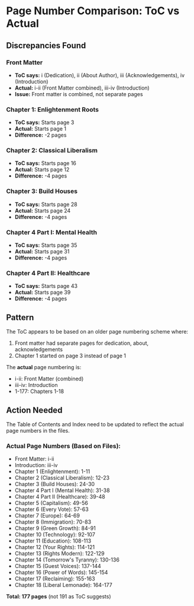 # Page Number Comparison: ToC vs Actual

## Discrepancies Found

### Front Matter
- **ToC says:** i (Dedication), ii (About Author), iii (Acknowledgements), iv (Introduction)
- **Actual:** i-ii (Front Matter combined), iii-iv (Introduction)
- **Issue:** Front matter is combined, not separate pages

### Chapter 1: Enlightenment Roots
- **ToC says:** Starts page 3
- **Actual:** Starts page 1
- **Difference:** -2 pages

### Chapter 2: Classical Liberalism
- **ToC says:** Starts page 16
- **Actual:** Starts page 12
- **Difference:** -4 pages

### Chapter 3: Build Houses
- **ToC says:** Starts page 28
- **Actual:** Starts page 24
- **Difference:** -4 pages

### Chapter 4 Part I: Mental Health
- **ToC says:** Starts page 35
- **Actual:** Starts page 31
- **Difference:** -4 pages

### Chapter 4 Part II: Healthcare
- **ToC says:** Starts page 43
- **Actual:** Starts page 39
- **Difference:** -4 pages

## Pattern

The ToC appears to be based on an older page numbering scheme where:
1. Front matter had separate pages for dedication, about, acknowledgements
2. Chapter 1 started on page 3 instead of page 1

The **actual** page numbering is:
- i-ii: Front Matter (combined)
- iii-iv: Introduction
- 1-177: Chapters 1-18

## Action Needed

The Table of Contents and Index need to be updated to reflect the actual page numbers in the files.

### Actual Page Numbers (Based on Files):
- Front Matter: i-ii
- Introduction: iii-iv
- Chapter 1 (Enlightenment): 1-11
- Chapter 2 (Classical Liberalism): 12-23
- Chapter 3 (Build Houses): 24-30
- Chapter 4 Part I (Mental Health): 31-38
- Chapter 4 Part II (Healthcare): 39-48
- Chapter 5 (Capitalism): 49-56
- Chapter 6 (Every Vote): 57-63
- Chapter 7 (Europe): 64-69
- Chapter 8 (Immigration): 70-83
- Chapter 9 (Green Growth): 84-91
- Chapter 10 (Technology): 92-107
- Chapter 11 (Education): 108-113
- Chapter 12 (Your Rights): 114-121
- Chapter 13 (Rights Modern): 122-129
- Chapter 14 (Tomorrow's Tyranny): 130-136
- Chapter 15 (Guest Voices): 137-144
- Chapter 16 (Power of Words): 145-154
- Chapter 17 (Reclaiming): 155-163
- Chapter 18 (Liberal Lemonade): 164-177

**Total: 177 pages** (not 191 as ToC suggests)
